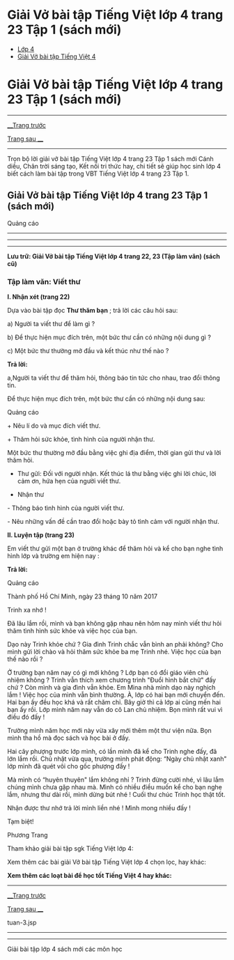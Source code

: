 # Giải Vở bài tập Tiếng Việt lớp 4 trang 23 Tập 1 (sách mới)

  * [Lớp 4](https://vietjack.com/series/lop-4.jsp)
  * [Giải Vở bài tập Tiếng Việt 4](https://vietjack.com/giai-vo-bai-tap-tieng-viet-4/index.jsp)



# Giải Vở bài tập Tiếng Việt lớp 4 trang 23 Tập 1 (sách mới)

* * *

[__Trang trước](https://vietjack.com/giai-vo-bai-tap-tieng-viet-4/tuan-3.jsp)

[Trang sau __](https://vietjack.com/giai-vo-bai-tap-tieng-viet-4/tuan-3.jsp)

* * *

Trọn bộ lời giải vở bài tập Tiếng Việt lớp 4 trang 23 Tập 1 sách mới Cánh diều, Chân trời sáng tạo, Kết nối tri thức hay, chi tiết sẽ giúp học sinh lớp 4 biết cách làm bài tập trong VBT Tiếng Việt lớp 4 trang 23 Tập 1.

## Giải Vở bài tập Tiếng Việt lớp 4 trang 23 Tập 1 (sách mới)

Quảng cáo

* * *

* * *

* * *

**Lưu trữ: Giải Vở bài tập Tiếng Việt lớp 4 trang 22, 23 (Tập làm văn) (sách cũ)**

### **Tập làm văn: Viết thư**

**I. Nhận xét (trang 22)**

Dựa vào bài tập đọc **Thư thăm bạn** ; trả lời các câu hỏi sau:

a) Người ta viết thư để làm gì ?

b) Để thực hiện mục đích trên, một bức thư cần có những nội dung gì ?

c) Một bức thư thường mở đầu và kết thúc như thế nào ?

**Trả lời:**

a,Người ta viết thư để thăm hỏi, thông báo tin tức cho nhau, trao đổi thông tin.

Để thực hiện mục đích trên, một bức thư cần có những nội dung sau:

Quảng cáo

\+ Nêu lí do và mục đích viết thư.

\+ Thăm hỏi sức khỏe, tình hình của người nhận thư. 

Một bức thư thường mở đầu bằng việc ghi địa điểm, thời gian gửi thư và lời thăm hỏi.

* Thư gửi: Đối với người nhận. Kết thúc lá thư bằng việc ghi lời chúc, lời cảm ơn, hứa hẹn của người viết thư.

* Nhận thư

\- Thông báo tình hình của người viết thư.

\- Nêu những vấn đề cần trao đổi hoặc bày tỏ tình cảm với người nhận thư.

**II. Luyện tập (trang 23)**

Em viết thư gửi một bạn ở trường khác để thăm hỏi và kể cho bạn nghe tình hình lớp và trường em hiện nay :

**Trả lời:**

Quảng cáo

Thành phố Hồ Chí Minh, ngày 23 tháng 10 năm 2017

Trinh xa nhớ ! 

Đã lâu lắm rồi, mình và bạn không gặp nhau nên hôm nay mình viết thư hỏi thăm tình hình sức khỏe và việc học của bạn. 

Dạo này Trinh khỏe chứ ? Gia đình Trinh chắc vẫn bình an phải không? Cho mình gửi lời chào và hỏi thăm sức khỏe ba mẹ Trinh nhé. Việc học của bạn thế nào rồi ? 

Ở trường bạn năm nay có gì mới không ? Lớp bạn có đổi giáo viên chủ nhiệm không ? Trinh vẫn thích xem chương trình "Đuổi hình bắt chữ" đấy chứ ? Còn mình và gia đình vẫn khỏe. Em Mina nhà mình dạo này nghịch lắm ! Việc học của mình vẫn bình thường. À, lớp có hai bạn mới chuyển đến. Hai bạn ấy đều học khá và rất chăm chỉ. Bây giờ thì cả lớp ai cũng mến hai bạn ấy rồi. Lớp mình năm nay vẫn do cô Lan chủ nhiệm. Bọn mình rất vui vì điều đó đấy ! 

Trường mình năm học mới này vừa xây mới thêm một thư viện nữa. Bọn mình tha hồ mà đọc sách và học bài ở đấy. 

Hai cây phượng trước lớp mình, có lần mình đã kể cho Trinh nghe đấy, đã lớn lắm rồi. Chủ nhật vừa qua, trường mình phát động: “Ngày chủ nhật xanh" lớp mình đã quét vôi cho gốc phượng đấy ! 

Mà mình có “huyên thuyên" lắm không nhỉ ? Trinh đừng cười nhé, vì lâu lắm chúng mình chưa gặp nhau mà. Mình có nhiều điều muốn kể cho bạn nghe lắm, nhưng thư dài rồi, mình dừng bút nhé ! Cuối thư chúc Trinh học thật tốt. 

Nhận được thư nhớ trả lời mình liền nhé ! Mình mong nhiều đấy ! 

Tạm biệt! 

Phương Trang 

Tham khảo giải bài tập sgk Tiếng Việt lớp 4:

Xem thêm các bài giải Vở bài tập Tiếng Việt lớp 4 chọn lọc, hay khác:

**Xem thêm các loạt bài để học tốt Tiếng Việt 4 hay khác:**

* * *

[__Trang trước](https://vietjack.com/giai-vo-bai-tap-tieng-viet-4/tuan-3.jsp)

[Trang sau __](https://vietjack.com/giai-vo-bai-tap-tieng-viet-4/tuan-3.jsp)

tuan-3.jsp

* * *

* * *

Giải bài tập lớp 4 sách mới các môn học

